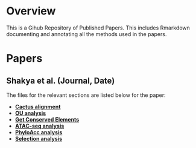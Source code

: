 # Overview 
This is a Gihub Repository of Published Papers. This includes Rmarkdown documenting and annotating all the methods used in the papers.

# Papers
## Shakya et al. (Journal, Date)
The files for the relevant sections are listed below for the paper: 

* [**Cactus alignment**](https://subirshakya.github.io/tarsus_phyloacc/cactus.html)
* [**OU analysis**](https://subirshakya.github.io/projects_rmarkdown/tarsus/bayou.html)
* [**Get Conserved Elements**](https://subirshakya.github.io/projects_rmarkdown/tarsus/get_conserved_elements.html)
* [**ATAC-seq analysis**](https://subirshakya.github.io/projects_rmarkdown/tarsus/ATAC.html)
* [**PhyloAcc analysis**](https://subirshakya.github.io/projects_rmarkdown/tarsus/phyloacc_filt.html)
* [**Selection analysis**](https://subirshakya.github.io/projects_rmarkdown/tarsus/selection.html)
